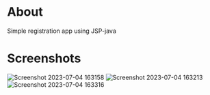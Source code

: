 # About

Simple registration app using JSP-java

# Screenshots

![Screenshot 2023-07-04 163158](https://github.com/izzatariz-creator/jsp-registration-form/assets/74348344/8eb2841e-4d26-4131-b156-57e6f7fcbdf7)
![Screenshot 2023-07-04 163213](https://github.com/izzatariz-creator/jsp-registration-form/assets/74348344/833bb475-18de-4081-97fd-d02b33c5987d)
![Screenshot 2023-07-04 163316](https://github.com/izzatariz-creator/jsp-registration-form/assets/74348344/3c6ed06a-dcfb-4d88-89b2-c8e6339296a7)
